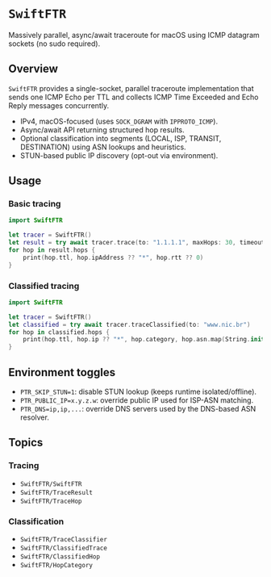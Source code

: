 # ``SwiftFTR``

Massively parallel, async/await traceroute for macOS using ICMP datagram sockets (no sudo required).

## Overview

``SwiftFTR`` provides a single-socket, parallel traceroute implementation that sends one ICMP Echo per TTL and collects ICMP Time Exceeded and Echo Reply messages concurrently.

- IPv4, macOS-focused (uses `SOCK_DGRAM` with `IPPROTO_ICMP`).
- Async/await API returning structured hop results.
- Optional classification into segments (LOCAL, ISP, TRANSIT, DESTINATION) using ASN lookups and heuristics.
- STUN-based public IP discovery (opt-out via environment).

## Usage

### Basic tracing

```swift
import SwiftFTR

let tracer = SwiftFTR()
let result = try await tracer.trace(to: "1.1.1.1", maxHops: 30, timeout: 1.0)
for hop in result.hops {
    print(hop.ttl, hop.ipAddress ?? "*", hop.rtt ?? 0)
}
```

### Classified tracing

```swift
import SwiftFTR

let tracer = SwiftFTR()
let classified = try await tracer.traceClassified(to: "www.nic.br")
for hop in classified.hops {
    print(hop.ttl, hop.ip ?? "*", hop.category, hop.asn.map(String.init) ?? "-")
}
```

## Environment toggles

- `PTR_SKIP_STUN=1`: disable STUN lookup (keeps runtime isolated/offline).
- `PTR_PUBLIC_IP=x.y.z.w`: override public IP used for ISP-ASN matching.
- `PTR_DNS=ip,ip,...`: override DNS servers used by the DNS-based ASN resolver.

## Topics

### Tracing

- ``SwiftFTR/SwiftFTR``
- ``SwiftFTR/TraceResult``
- ``SwiftFTR/TraceHop``

### Classification

- ``SwiftFTR/TraceClassifier``
- ``SwiftFTR/ClassifiedTrace``
- ``SwiftFTR/ClassifiedHop``
- ``SwiftFTR/HopCategory``

